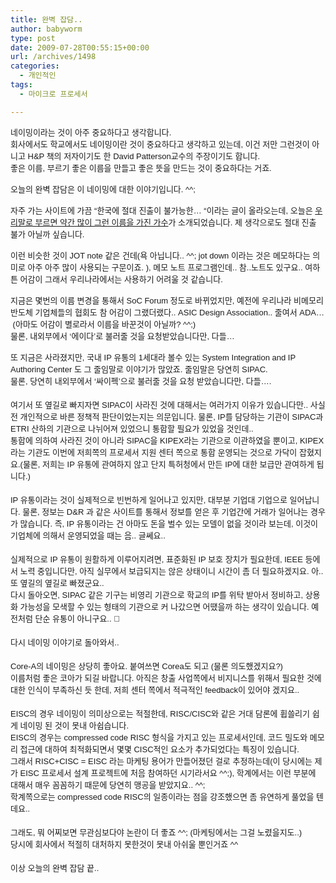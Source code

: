 ```yaml
---
title: 완벽 잡담..
author: babyworm
type: post
date: 2009-07-28T00:55:15+00:00
url: /archives/1498
categories:
  - 개인적인
tags:
  - 마이크로 프로세서

---
```

<div>
  <span style="font-size: small;"><font face="Gulim, sans-serif">네이밍이라는 것이 아주 중요하다고 생각합니다. </font></span>
</div>

<div>
  <span style="font-size: small;"><font face="Gulim, sans-serif">회사에서도 학교에서도 네이밍이란 것이 중요하다고 생각하고 있는데, 이건 저만 그런것이 아니고 H&P 책의 저자이기도 한 David Patterson교수의 주장이기도 합니다. </font></span>
</div>

<div>
  <span style="font-size: small;"><font face="Gulim, sans-serif">좋은 이름, 부르기 좋은 이름을 만들고 좋은 뜻을 만드는 것이 중요하다는 거죠. </font></span>
</div>

<div>
  <span style="font-size: small;"><font face="Gulim, sans-serif"><br /></font></span>
</div>

<div>
  <span style="font-size: small;"><font face="Gulim, sans-serif">오늘의 완벽 잡담은 이 네이밍에 대한 이야기입니다. ^^;</font></span>
</div>

<div>
  <span style="font-size: small;"><font face="Gulim, sans-serif"><br /></font></span>
</div>

<div>
  <span style="font-size: small;"><font face="Gulim, sans-serif">자주 가는 사이트에 가끔 &#8220;한국에 절대 진출이 불가능한&#8230; &#8220;이라는 글이 올라오는데, 오늘은 </font></span><a href="http://clien.career.co.kr/zboard/skin/clien_images/view_img.php?file=data/image/89_star29ds.jpg" target="_blank"><span style="font-size: small;"><font face="Gulim, sans-serif">우리말로 부르면 약간 많이 그런 이름을 가진 가수</font></span></a><span style="font-size: small;"><font face="Gulim, sans-serif">가 소개되었습니다. 제 생각으로도 절대 진출 불가 아닐까 싶습니다. <br /></font></span>
</div>

<div>
  <span style="font-size: small;"><font face="Gulim, sans-serif"><br /></font></span>
</div>

<div>
  <span style="font-size: small;"><font face="Gulim, sans-serif">이런 비슷한 것이 JOT note 같은 건데(욕 아닙니다.. ^^; jot down 이라는 것은 메모하다는 의미로 아주 아주 많이 사용되는 구문이죠. ), 메모 노트 프로그램인데.. 참..노트도 있구요.. 여하튼 어감이 그래서 우리나라에서는 사용하기 어려울 것 같습니다. </font></span>
</div>

<div>
  <span style="font-size: small;"><font face="Gulim, sans-serif"><br /></font></span>
</div>

<div>
  <span style="font-size: small;"><font face="Gulim, sans-serif">지금은 몇번의 이름 변경을 통해서 SoC Forum 정도로 바뀌었지만, 예전에 우리나라 비메모리 반도체 기업체들의 협회도 참 어감이 그랬더랬다.. ASIC Design Association.. 줄여서 ADA&#8230; &nbsp;(아마도 어감이 별로라서 이름을 바꾼것이 아닐까? ^^;)</font></span>
</div>

<div>
  <span style="font-size: small;"><font face="Gulim, sans-serif">물론, 내외부에서 &#8216;에이다&#8217;로 불러줄 것을 요청받았습니다만, 다들&#8230;</font></span>
</div>

<div>
  <span style="font-size: small;"><font face="Gulim, sans-serif"><br /></font></span>
</div>

<div>
  <span style="font-size: small;"><font face="Gulim, sans-serif">또 지금은 사라졌지만, 국내 IP 유통의 1세대라 볼수 있는 System </font></span><span style="line-height: 19px; "><span style="font-size: small;"><font face="Gulim, sans-serif">Integration and IP Authoring Center 도 그 줄임말로 이야기가 많았죠. 줄임말은 당연히 SIPAC. </font></span></span>
</div>

<div>
  <font face="굴림, 돋움, arial, sans-serif" size="3"><span style="line-height: 19px; "><span style="font-size: small;"><font face="Gulim, sans-serif">물론, 당연히 내외부에서 &#8216;싸이펙&#8217;으로 불러줄 것을 요청 받았습니다만, 다들</font></span></span><span style="font-size: 13px; line-height: 19px;">&#8230;.</span></font>
</div>

<div>
  <font face="굴림, 돋움, arial, sans-serif" size="3"><span style="font-size: 13px; line-height: 19px;"><br /></span></font>
</div>

<div>
  <font face="굴림, 돋움, arial, sans-serif" size="3"><span style="font-size: 13px; line-height: 19px;">여기서 또 옆길로 빠지자면 SIPAC이 사라진 것에 대해서는 여러가지 이유가 있습니다만.. 사실 전 개인적으로 바른 정책적 판단이었는지는 의문입니다. 물론, IP를 담당하는 기관이 SIPAC과 ETRI 산하의 기관으로 나뉘어져 있었으니 통합할 필요가 있었을 것인데.. </span></font>
</div>

<div>
  <font face="굴림, 돋움, arial, sans-serif" size="3"><span style="font-size: 13px; line-height: 19px;">통합에 의하여 사라진 것이 아니라 SIPAC을 KIPEX라는 기관으로 이관하였을 뿐이고, KIPEX라는 기관도 이번에 저희쪽의 프로세서 지원 센터 쪽으로 통합 운영되는 것으로 가닥이 잡혔지요.(물론, 저희는 IP 유통에 관여하지 않고 단지 특허청에서 만든 IP에 대한 보급만 관여하게 됩니다.)</span></font>
</div>

<div>
  <font face="굴림, 돋움, arial, sans-serif" size="3"><span style="font-size: 13px; line-height: 19px;"><br /></span></font>
</div>

<div>
  <font face="굴림, 돋움, arial, sans-serif" size="3"><span style="font-size: 13px; line-height: 19px;">IP 유통이라는 것이 실제적으로 빈번하게 일어나고 있지만, 대부분 기업대 기업으로 일어납니다. 물론, 정보는 D&R 과 같은 사이트를 통해서 정보를 얻은 후 기업간에 거래가 일어나는 경우가 많습니다. 즉, IP 유통이라는 건 아마도 돈을 벌수 있는 모델이 없을 것이라 보는데, 이것이 기업체에 의해서 운영되었을 때는 음.. 글쎄요..</span></font>
</div>

<div>
  <font face="굴림, 돋움, arial, sans-serif" size="3"><span style="font-size: 13px; line-height: 19px;"><br /></span></font>
</div>

<div>
  <font face="굴림, 돋움, arial, sans-serif" size="3"><span style="font-size: 13px; line-height: 19px;">실제적으로 IP 유통이 원활하게 이루어지려면, 표준화된 IP 보호 장치가 필요한데, IEEE 등에서 노력 중입니다만, 아직 실무에서 보급되지는 않은 상태이니 시간이 좀 더 필요하겠지요. 아.. 또 옆길의 옆길로 빠졌군요.. </span></font>
</div>

<div>
  <span style="font-family: 굴림, 돋움, arial, sans-serif; font-size: 13px; line-height: 19px; ">다시 돌아오면, SIPAC 같은 기구는 비영리 기관으로 학교의 IP를 위탁 받아서 정비하고, 상용화 가능성을 모색할 수 있는 형태의 기관으로 커 나갔으면 어땠을까 하는 생각이 있습니다. 예전처럼 단순 유통이 아니구요.. 🙂 &nbsp;</span>
</div>

<div>
  <font face="굴림, 돋움, arial, sans-serif" size="3"><span style="font-size: 13px; line-height: 19px;"><br /></span></font>
</div>

<div>
  <font face="굴림, 돋움, arial, sans-serif" size="3"><span style="font-size: 13px; line-height: 19px;">다시 네이밍 이야기로 돌아와서..</span></font>
</div>

<div>
  <font face="굴림, 돋움, arial, sans-serif" size="3"><span style="font-size: 13px; line-height: 19px;"><br /></span></font>
</div>

<div>
  <font face="굴림, 돋움, arial, sans-serif" size="3"><span style="font-size: 13px; line-height: 19px;">Core-A의 네이밍은 상당히 좋아요. 붙여쓰면 Corea도 되고 (물론 의도했겠지요?)</span></font>
</div>

<div>
  <font face="굴림, 돋움, arial, sans-serif" size="3"><span style="font-size: 13px; line-height: 19px;">이름처럼 좋은 코아가 되길 바랍니다. 아직은 창출 사업쪽에서 비지니스를 위해서 필요한 것에 대한 인식이 부족하신 듯 한데, 저희 센터 쪽에서 적극적인 feedback이 있어야 겠지요..</span></font>
</div>

<div>
  <font face="굴림, 돋움, arial, sans-serif" size="3"><span style="font-size: 13px; line-height: 19px;"><br /></span></font>
</div>

<div>
  <font face="굴림, 돋움, arial, sans-serif" size="3"><span style="font-size: 13px; line-height: 19px;">EISC의 경우 네이밍이 의미상으로는 적절한데, RISC/CISC와 같은 거대 담론에 휩쓸리기 쉽게 네이밍 된 것이 못내 아쉽습니다. </span></font>
</div>

<div>
  <font face="굴림, 돋움, arial, sans-serif" size="3"><span style="font-size: 13px; line-height: 19px;">EISC의 경우는 compressed code RISC 형식을 가지고 있는 프로세서인데, 코드 밀도와 메모리 접근에 대하여 최적화되면서 몇몇 CISC적인 요소가 추가되었다는 특징이 있습니다.</span></font>
</div>

<div>
  <font face="굴림, 돋움, arial, sans-serif" size="3"><span style="font-size: 13px; line-height: 19px;">그래서 RISC+CISC = EISC 라는 마케팅 용어가 만들어졌던 걸로 추정하는데(이 당시에는 제가 EISC 프로세서 설계 프로젝트에 처음 참여하던 시기라서요 ^^;), 학계에서는 이런 부분에 대해서 매우 꼼꼼하기 때문에 당연히 맹공을 받았지요.. ^^; </span></font>
</div>

<div>
  <font face="굴림, 돋움, arial, sans-serif" size="3"><span style="font-size: 13px; line-height: 19px;">학계쪽으로는 compressed code RISC의 일종이라는 점을 강조했으면 좀 유연하게 풀었을 텐데요.. </span></font>
</div>

<div>
  <font face="굴림, 돋움, arial, sans-serif" size="3"><span style="font-size: 13px; line-height: 19px;"><br /></span></font>
</div>

<div>
  <font face="굴림, 돋움, arial, sans-serif" size="3"><span style="font-size: 13px; line-height: 19px;">그래도, 뭐 어찌보면 무관심보다야 논란이 더 좋죠 ^^; (마케팅에서는 그걸 노렸을지도..)</span></font>
</div>

<div>
  <span style="font-family: 굴림, 돋움, arial, sans-serif; font-size: 13px; line-height: 19px; ">당시에 회사에서 적절히 대처하지 못한것이 못내 아쉬울 뿐인거죠 ^^</span>
</div>

<div>
  <font face="굴림, 돋움, arial, sans-serif" size="3"><span style="font-size: 13px; line-height: 19px;"><br /></span></font>
</div>

<div>
  <font face="굴림, 돋움, arial, sans-serif" size="3"><span style="font-size: 13px; line-height: 19px;">이상 오늘의 완벽 잡담 끝..</span></font>
</div>